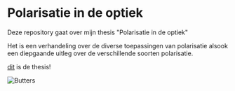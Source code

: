 # Polarisatie in de optiek #

Deze repository gaat over mijn thesis "Polarisatie in de optiek"

Het is een verhandeling over de diverse toepassingen van polarisatie alsook een diepgaande uitleg over de verschillende soorten polarisatie.

[dit](../Assets/ToepassingenVanPolarisatieInOptiek.pdf) is de thesis!

![Butters](../Pics/763.jpg)
